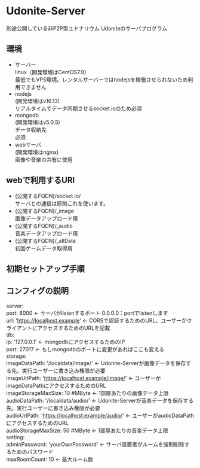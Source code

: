 # Udonite-Server  
  
別途公開している非P2P型ユドナリウム Udoniteのサーバプログラム  
  
## 環境  
  
* サーバー  
linux（開発環境はCentOS7.9）  
最低でもVPS環境。レンタルサーバーではnodejsを稼働させられないため利用できません  
* nodejs  
(開発環境はv16.13)  
リアルタイムでデータ同期させるsocket.ioのため必須  
* mongodb  
(開発環境はv5.0.5)  
データ収納先  
必須  
* webサーバ  
(開発環境はnginx)  
画像や音楽の共有に使用   
   
## webで利用するURI  
  
* (公開するFQDN)/socket.io/  
サーバとの通信は原則これを使います。  
* (公開するFQDN)/_image  
画像データアップロード用  
* (公開するFQDN)/_audio  
音楽データアップロード用  
* (公開するFQDN)/_allData  
初回ゲームデータ取得用  
  
## 初期セットアップ手順  
  
## コンフィグの説明  
server:  
  port: 8000  ← サーバがlistenするポート 0.0.0.0：portでlistenします  
  url: 'https://localhost.example' ← CORSで認証するためのURL。ユーザーがクライアントにアクセスするためのURLを記載  
db:  
  ip: '127.0.0.1' ← mongodbにアクセスするためのIP  
  port: 27017 ← もしmongodbのポートに変更があればここも変える  
storage:  
  imageDataPath: '/localdata/image/'  ← Udonite-Serverが画像データを保存する先。実行ユーザーに書き込み権限が必要  
  imageUrlPath: 'https://localhost.example/image/'  ← ユーザーがimageDataPathにアクセスするためのURL  
  imageStorageMaxSize: 10  #MByte   ← 1部屋あたりの画像データ上限  
  audioDataPath: '/localdata/audio/'  ← Udonite-Serverが音楽データを保存する先。実行ユーザーに書き込み権限が必要  
  audioUrlPath: 'https://localhost.example/audio/'  ← ユーザーがaudioDataPathにアクセスするためのURL  
  audioStorageMaxSize: 50  #MByte  ← 1部屋あたりの音楽データ上限  
setting:   
  adminPassword: 'yourOwnPassword' ← サーバ設置者がルームを強制削除するためのパスワード  
  maxRoomCount: 10 ← 最大ルーム数  
   
